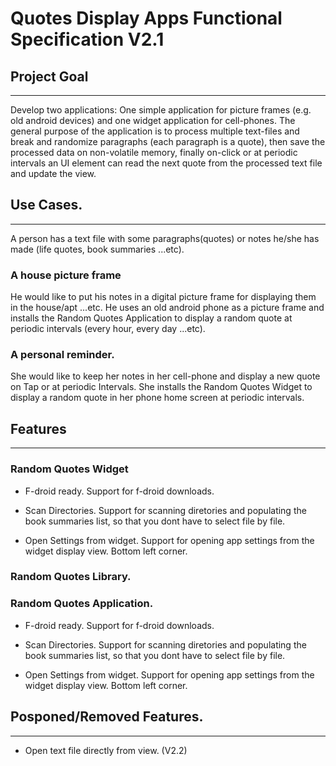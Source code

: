 Quotes Display Apps Functional Specification V2.1
=================================================

## Project Goal
---

Develop two applications: One simple application for picture frames (e.g. 
old android devices) and one widget application for cell-phones. The 
general purpose of the application is to process multiple text-files and 
break and randomize paragraphs (each paragraph is a quote), then save the 
processed data on non-volatile memory, finally on-click or at periodic 
intervals an UI element can read the next quote from the processed text 
file and update the view.

## Use Cases.
---

A person has a text file with some paragraphs(quotes) or notes he/she has 
made (life quotes, book summaries ...etc).

### A house picture frame

He would like to put his notes in a digital picture frame for displaying 
them in the house/apt ...etc. He uses an old android phone as a picture 
frame and installs the Random Quotes Application to display a random quote 
at periodic intervals (every hour, every day ...etc).

### A personal reminder.

She would like to keep her notes in her cell-phone and display a new quote 
on Tap or at periodic Intervals. She installs the Random Quotes Widget to 
display a random quote in her phone home screen at periodic intervals. 


## Features
---

### Random Quotes Widget

* F-droid ready.
    Support for f-droid downloads.

* Scan Directories.
    Support for scanning diretories and populating the book summaries list, 
    so that you dont have to select file by file.
    
* Open Settings from widget. 
    Support for opening app settings from the widget display view. 
    Bottom left corner.

### Random Quotes Library.


### Random Quotes Application.

* F-droid ready.
    Support for f-droid downloads.

* Scan Directories.
    Support for scanning diretories and populating the book summaries list, 
    so that you dont have to select file by file.
    
* Open Settings from widget. 
    Support for opening app settings from the widget display view.
    Bottom left corner.


## Posponed/Removed Features.
---

* Open text file directly from view. (V2.2)
 

